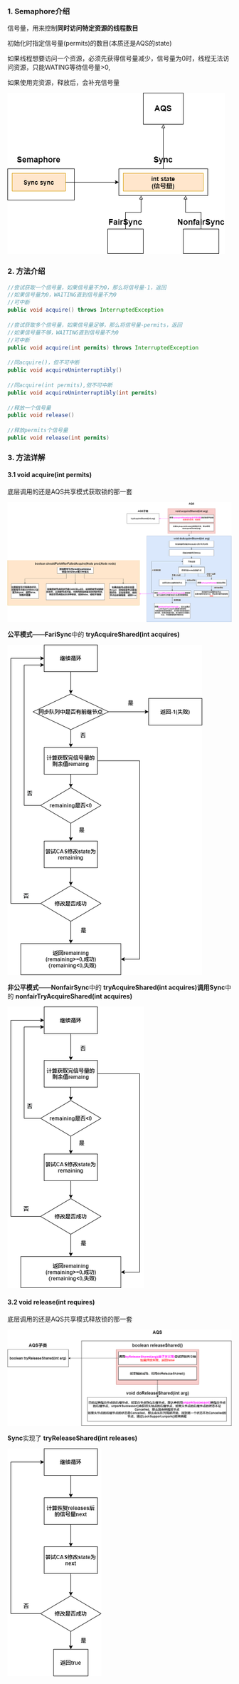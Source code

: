 ### 1. Semaphore介绍

信号量，用来控制**同时访问特定资源的线程数目**

初始化时指定信号量(permits)的数目(本质还是AQS的state)

如果线程想要访问一个资源，必须先获得信号量减少，信号量为0时，线程无法访问资源，只能WATING等待信号量>0,

如果使用完资源，释放后，会补充信号量

![Semaphore.](p/Semaphore..png)

### 2. 方法介绍

```java
//尝试获取一个信号量，如果信号量不为0，那么将信号量-1，返回
//如果信号量为0，WAITING直到信号量不为0
//可中断
public void acquire() throws InterruptedException

//尝试获取多个信号量，如果信号量足够，那么将信号量-permits，返回
//如果信号量不够，WAITING直到信号量不为0
//可中断 
public void acquire(int permits) throws InterruptedException

//同acquire()，但不可中断
public void acquireUninterruptibly()

//同acquire(int permits),但不可中断
public void acquireUninterruptibly(int permits)

//释放一个信号量
public void release()

//释放permits个信号量
public void release(int permits)
```

### 3. 方法详解

#### 3.1 void acquire(int permits)

底层调用的还是AQS共享模式获取锁的那一套

![AQS共享模式获得锁](p/AQS共享模式获得锁.png)

**公平模式**——**FariSync**中的 **tryAcquireShared(int acquires)**

![Semaphore的acquire()](p/Semaphore的acquire().png)

**非公平模式**——**NonfairSync**中的  **tryAcquireShared(int acquires)**调用**Sync**中的 **nonfairTryAcquireShared(int acquires)**

![23](p/23.png)

#### 3.2 void release(int requires)

底层调用的还是AQS共享模式释放锁的那一套

![AQS共享模式释放锁](p/AQS共享模式释放锁.png)

**Sync**实现了 **tryReleaseShared(int releases)**

![Semaphore的tryReleaseShared](p/Semaphore的tryReleaseShared.png)
